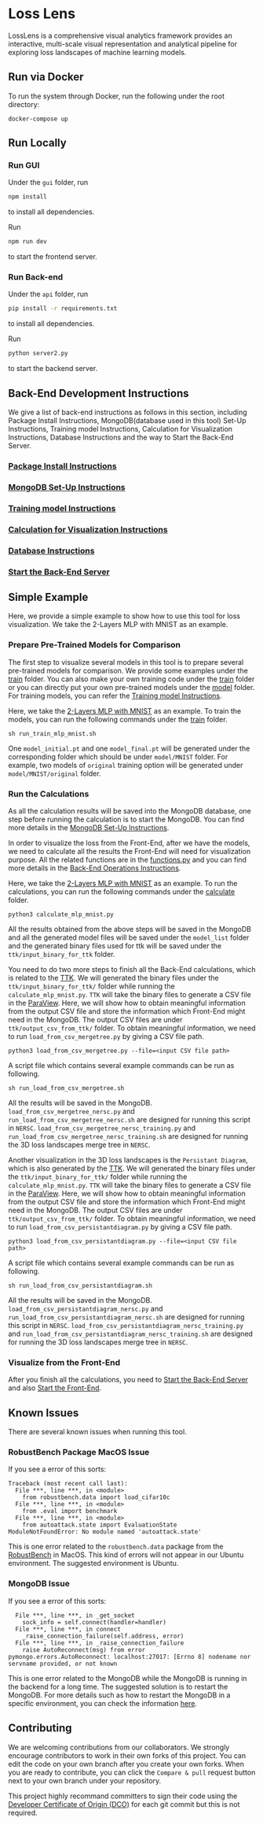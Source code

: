 # Loss Lens

LossLens is a comprehensive visual analytics framework provides an interactive, multi-scale visual representation and analytical pipeline for exploring loss landscapes of
machine learning models.

## Run via Docker

To run the system through Docker, run the following under the root directory:

```
docker-compose up
```

## Run Locally

### Run GUI

Under the `gui` folder, run

```bash
npm install
```

to install all dependencies.

Run

```bash
npm run dev
```

to start the frontend server.

### Run Back-end

Under the `api` folder, run

```bash
pip install -r requirements.txt
```

to install all dependencies.

Run

```bash
python server2.py
```

to start the backend server.

## Back-End Development Instructions

We give a list of back-end instructions as follows in this section, including Package Install Instructions, MongoDB(database used in this tool) Set-Up Instructions, Training model Instructions, Calculation for Visualization Instructions, Database Instructions and the way to Start the Back-End Server.

### [Package Install Instructions](server/README.md#package-install-instructions)

### [MongoDB Set-Up Instructions](server/README.md#mongodb-set-up-instructions)

### [Training model Instructions](server/train/README.md#training-model-instructions)

### [Calculation for Visualization Instructions](server/calculate/README.md#server-pipeline-instructions)

### [Database Instructions](server/calculate/database/README.md#database-instructions)

### [Start the Back-End Server](server/README.md#start-the-back-end-server)

## Simple Example

Here, we provide a simple example to show how to use this tool for loss visualization. We take the 2-Layers MLP with MNIST as an example.

### Prepare Pre-Trained Models for Comparison

The first step to visualize several models in this tool is to prepare several pre-trained models for comparison. We provide some examples under the [train](server/train/) folder. You can also make your own training code under the [train](server/train/) folder or you can directly put your own pre-trained models under the [model](server/model/) folder. For training models, you can refer the [Training model Instructions](server/train/README.md#training-model-instructions).

Here, we take the [2-Layers MLP with MNIST](server/train/README.md#2-layers-mlp-with-mnist) as an example. To train the models, you can run the following commands under the [train](server/train/) folder.

```shell
sh run_train_mlp_mnist.sh
```

One `model_initial.pt` and one `model_final.pt` will be generated under the corresponding folder which should be under `model/MNIST` folder. For example, two models of `original` training option will be generated under `model/MNIST/original` folder.

### Run the Calculations

As all the calculation results will be saved into the MongoDB database, one step before running the calculation is to start the MongoDB. You can find more details in the [MongoDB Set-Up Instructions](server/README.md#mongodb-set-up-instructions).

In order to visualize the loss from the Front-End, after we have the models, we need to calculate all the results the Front-End will need for visualization purpose. All the related functions are in the [functions.py](server/calculate/operation/functions.py) and you can find more details in the [Back-End Operations Instructions](server/calculate/operation/README.md#back-end-operations-instructions).

Here, we take the [2-Layers MLP with MNIST](server/train/README.md#2-layers-mlp-with-mnist) as an example. To run the calculations, you can run the following commands under the [calculate](server/calculate/) folder.

```shell
python3 calculate_mlp_mnist.py
```

All the results obtained from the above steps will be saved in the MongoDB and all the generated model files will be saved under the `model_list` folder and the generated binary files used for ttk will be saved under the `ttk/input_binary_for_ttk` folder.

You need to do two more steps to finish all the Back-End calculations, which is related to the [TTK](https://topology-tool-kit.github.io/). We will generated the binary files under the `ttk/input_binary_for_ttk/` folder while running the `calculate_mlp_mnist.py`. `TTK` will take the binary files to generate a CSV file in the [ParaView](https://www.paraview.org/). Here, we will show how to obtain meaningful information from the output CSV file and store the information which Front-End might need in the MongoDB. The output CSV files are under `ttk/output_csv_from_ttk/` folder. To obtain meaningful information, we need to run `load_from_csv_mergetree.py` by giving a CSV file path.

```shell
python3 load_from_csv_mergetree.py --file=<input CSV file path>
```

A script file which contains several example commands can be run as following.

```shell
sh run_load_from_csv_mergetree.sh
```

All the results will be saved in the MongoDB. `load_from_csv_mergetree_nersc.py` and `run_load_from_csv_mergetree_nersc.sh` are designed for running this script in `NERSC`. `load_from_csv_mergetree_nersc_training.py` and `run_load_from_csv_mergetree_nersc_training.sh` are designed for running the 3D loss landscapes merge tree in `NERSC`.

Another visualization in the 3D loss landscapes is the `Persistant Diagram`, which is also generated by the [TTK](https://topology-tool-kit.github.io/). We will generated the binary files under the `ttk/input_binary_for_ttk/` folder while running the `calculate_mlp_mnist.py`. `TTK` will take the binary files to generate a CSV file in the [ParaView](https://www.paraview.org/). Here, we will show how to obtain meaningful information from the output CSV file and store the information which Front-End might need in the MongoDB. The output CSV files are under `ttk/output_csv_from_ttk/` folder. To obtain meaningful information, we need to run `load_from_csv_persistantdiagram.py` by giving a CSV file path.

```shell
python3 load_from_csv_persistantdiagram.py --file=<input CSV file path>
```

A script file which contains several example commands can be run as following.

```shell
sh run_load_from_csv_persistantdiagram.sh
```

All the results will be saved in the MongoDB. `load_from_csv_persistantdiagram_nersc.py` and `run_load_from_csv_persistantdiagram_nersc.sh` are designed for running this script in `NERSC`. `load_from_csv_persistantdiagram_nersc_training.py` and `run_load_from_csv_persistantdiagram_nersc_training.sh` are designed for running the 3D loss landscapes merge tree in `NERSC`.

### Visualize from the Front-End

After you finish all the calculations, you need to [Start the Back-End Server](server/README.md#start-the-back-end-server) and also [Start the Front-End](frontend/README.md#run).

## Known Issues

There are several known issues when running this tool.

### RobustBench Package MacOS Issue

If you see a error of this sorts:

```shell
Traceback (most recent call last):
  File ***, line ***, in <module>
    from robustbench.data import load_cifar10c
  File ***, line ***, in <module>
    from .eval import benchmark
  File ***, line ***, in <module>
    from autoattack.state import EvaluationState
ModuleNotFoundError: No module named 'autoattack.state'
```

This is one error related to the `robustbench.data` package from the [RobustBench](https://github.com/RobustBench/robustbench) in MacOS. This kind of errors will not appear in our Ubuntu environment. The suggested environment is Ubuntu.

### MongoDB Issue

If you see a error of this sorts:

```shell
  File ***, line ***, in _get_socket
    sock_info = self.connect(handler=handler)
  File ***, line ***, in connect
    _raise_connection_failure(self.address, error)
  File ***, line ***, in _raise_connection_failure
    raise AutoReconnect(msg) from error
pymongo.errors.AutoReconnect: localhost:27017: [Errno 8] nodename nor servname provided, or not known
```

This is one error related to the MongoDB while the MongoDB is running in the backend for a long time. The suggested solution is to restart the MongoDB. For more details such as how to restart the MongoDB in a specific environment, you can check the information [here](https://www.mongodb.com/docs/manual/installation/).

## Contributing

We are welcoming contributions from our collaborators. We strongly encourage contributors to work in their own forks of this project. You can edit the code on your own branch after you create your own forks. When you are ready to contribute, you can click the `Compare & pull` request button next to your own branch under your repository.

This project highly recommand committers to sign their code using the [Developer Certificate of Origin (DCO)](https://developercertificate.org/) for each git commit but this is not required.

